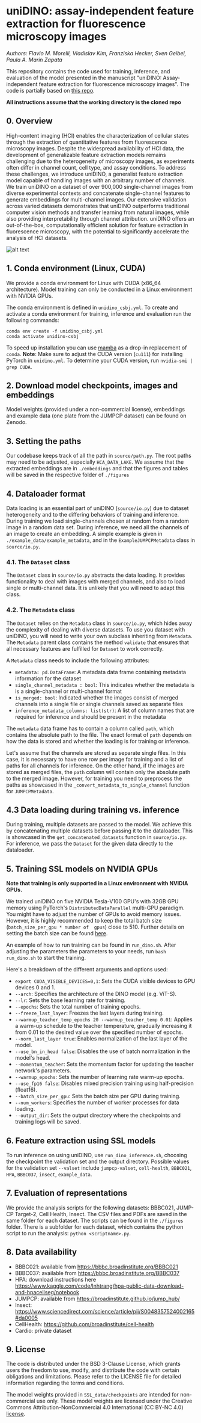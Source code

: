 # uniDINO: assay-independent feature extraction for fluorescence microscopy images
*Authors: Flavio M. Morelli, Vladislav Kim, Franziska Hecker, Sven Geibel, Paula A. Marin Zapata*

This repository contains the code used for training, inference, and evaluation of the model  presented in the manuscript "uniDINO: Assay-independent feature extraction for fluorescence microscopy images". The code is partially based on [this repo](https://github.com/Bayer-Group/CellPaintSSL.git).

**All instructions assume that the working directory is the cloned repo**

## 0. Overview
High-content imaging (HCI) enables the characterization of cellular states through the extraction of quantitative features from fluorescence microscopy images. Despite the widespread availability of HCI data, the development of generalizable feature extraction models remains challenging due to the heterogeneity of microscopy images, as experiments often differ in channel count, cell type, and assay conditions. To address these challenges, we introduce uniDINO, a generalist feature extraction model capable of handling images with an arbitrary number of channels. We train uniDINO on a dataset of over 900,000 single-channel images from diverse experimental contexts and concatenate single-channel features to generate embeddings for multi-channel images. Our extensive validation across varied datasets demonstrates that uniDINO outperforms traditional computer vision methods and transfer learning from natural images, while also providing interpretability through channel attribution. uniDINO offers an out-of-the-box, computationally efficient solution for feature extraction in fluorescence microscopy, with the potential to significantly accelerate the analysis of HCI datasets.

![alt text](graphical_abstract.png)

## 1. Conda environment (Linux, CUDA)
We provide a conda environment for Linux with CUDA (x86_64 architecture). Model training can only be conducted in a Linux environment with NVIDIA GPUs.

The conda environment is defined in `unidino_csbj.yml`. To create and activate a conda environment for training, inference and evaluation run the following commands:
```
conda env create -f unidino_csbj.yml
conda activate unidino-csbj
```
To speed up installation you can use [mamba](https://mamba.readthedocs.io/en/latest/index.html) as a drop-in replacement of `conda`.
**Note**: Make sure to adjust the CUDA version (`cu111`) for installing PyTorch in `unidino.yml`. To determine your CUDA version, run `nvidia-smi | grep CUDA`.

## 2. Download model checkpoints, images and embeddings
Model weights (provided under a non-commercial license), embeddings and example data (one plate from the JUMPCP dataset) can be found on Zenodo.

## 3. Setting the paths

Our codebase keeps track of all the path in `source/path.py`. The root paths may need to be adjusted, especially `HCA_DATA_LAKE`. We assume that the extracted embeddings are in `./embeddings` and that the figures and tables will be saved in the respective folder of `./figures`

## 4. Dataloader format

Data loading is an essential part of uniDINO (`source/io.py`) due to dataset heterogeneity and to the differing behaviors of training and inference. During training we load single-channels chosen at random from a random image in a random data set. During inference, we need all the channels of an image to create an embedding. A simple example is given in `./example_data/example_metadata`, and in the `ExampleJUMPCPMetadata` class in `source/io.py`.


### 4.1. The `Dataset` class
The `Dataset` class in `source/io.py` abstracts the data loading. It provides functionality to deal with images with merged channels, and also to load single or multi-channel data. It is unlikely that you will need to adapt this class.

### 4.2. The `Metadata` class
The `Dataset` relies on the `Metadata` class in `source/io.py`, which hides away the complexity of dealing with diverse datasets. To use you dataset with uniDINO, you will need to write your own subclass inheriting from `Metadata`. The `Metadata` parent class contains the method `validate` that ensures that all necessary features are fulfilled for `Dataset` to work correctly.

A `Metadata` class needs to include the following attributes:
* `metadata: pd.DataFrame`: A metadata data frame containing metadata information for the dataset
* `single_channel_metadata : bool`: This indicates whether the metadata is is a single-channel or multi-channel format
* `is_merged: bool`: Indicated whether the images consist of merged channels into a single file or single channels saved as separate files
* `inference_metadata_columns: list(str)`: A list of column names that are required for inference and should be present in the metadata

The `metadata` data frame has to contain a column called `path`, which contains the absolute path to the file. The exact format of `path` depends on how the data is stored and whether the loading is for training or inference.

Let's assume that the channels are stored as separate single files. In this case, it is necessary to have one row per image for training and a list of paths for all channels for inference. On the other hand, if the images are stored as merged files, the `path` column will contain only the absolute path to the merged image. However, for training you need to preprocess the paths as showcased in the `_convert_metadata_to_single_channel` function for `JUMPCPMetadata`.

## 4.3 Data loading during training vs. inference

During training, multiple datasets are passed to the model. We achieve this by concatenating multiple datasets before passing it to the dataloader. This is showcased in the `get_concatenated_datasets` function in `source/io.py`. For inference, we pass the `Dataset` for the given data directly to the dataloader.

## 5. Training SSL models on NVIDIA GPUs
**Note that training is only supported in a Linux environment with NVIDIA GPUs.**

We trained uniDINO on five NVIDIA Tesla-V100 GPU's with 32GB GPU memory using PyTorch's `DistributedDataParallel` multi-GPU paradigm. You might have to adjust the number of GPUs to avoid memory issues. However, it is highly recommended to keep the total batch size (`batch_size_per_gpu * number of  gpus`) close to 510. Further details on setting the batch size can be found [here](https://github.com/google-research/tuning_playbook?tab=readme-ov-file#choosing-the-batch-size).

An example of how to run training can be found in `run_dino.sh`. After adjusting the parameters the parameters to your needs, run `bash run_dino.sh` to start the training.

Here's a breakdown of the different arguments and options used:

+ `export CUDA_VISIBLE_DEVICES=0,1`: Sets the CUDA visible devices to GPU devices 0 and 1.
+ `--arch`: Specifies the architecture of the DINO model (e.g. ViT-S).
+ `--lr`: Sets the base learning rate for training.
+ `--epochs`: Sets the total number of training epochs.
+ `--freeze_last_layer`: Freezes the last layers during training.
+ `--warmup_teacher_temp_epochs 20 --warmup_teacher_temp 0.01`: Applies a warm-up schedule to the teacher temperature, gradually increasing it from 0.01 to the desired value over the specified number of epochs.
+ `--norm_last_layer true`: Enables normalization of the last layer of the model.
+ `--use_bn_in_head false`: Disables the use of batch normalization in the model's head.
+ `--momentum_teacher`: Sets the momentum factor for updating the teacher network's parameters.
+ `--warmup_epochs`: Sets the number of learning rate warm-up epochs.
+ `--use_fp16 false`: Disables mixed precision training using half-precision (float16).
+ `--batch_size_per_gpu`: Sets the batch size per GPU during training.
+ `--num_workers`: Specifies the number of worker processes for data loading.
+ `--output_dir`: Sets the output directory where the checkpoints and training logs will be saved.


## 6. Feature extraction using SSL models
To run inference on using uniDINO, use `run_dino_inference.sh`, choosing the checkpoint the validation set and the output directory. Possible values for the validation set `--valset` include `jumpcp-valset`, `cell-health`, `BBBC021`, `HPA`, `BBBC037`, `insect`, `example_data`.

## 7. Evaluation of representations
We provide the analysis scripts for the following datasets: BBBC021, JUMP-CP Target-2, Cell Health, Insect. The CSV files and PDFs are saved in the same folder for each dataset. The scripts can be found in the `./figures` folder. There is a subfolder for each dataset, which contains the python script to run the analysis: `python <scriptname>.py`.

## 8. Data availability

* BBBC021: available from https://bbbc.broadinstitute.org/BBBC021
* BBBC037: available from https://bbbc.broadinstitute.org/BBBC037
* HPA: download instructions here https://www.kaggle.com/code/lnhtrang/hpa-public-data-download-and-hpacellseg/notebook
* JUMPCP: available from https://broadinstitute.github.io/jump_hub/
* Insect: https://www.sciencedirect.com/science/article/pii/S0048357524002165#da0005
* CellHealth: https://github.com/broadinstitute/cell-health
* Cardio: private dataset

## 9. License
The code is distributed under the BSD 3-Clause License, which grants users the freedom to use, modify, and distribute the code with certain obligations and limitations. Please refer to the LICENSE file for detailed information regarding the terms and conditions.

The model weights provided in `SSL_data/checkpoints` are intended for non-commercial use only. These model weights are licensed under the Creative Commons Attribution-NonCommercial 4.0 International (CC BY-NC 4.0) [license](https://creativecommons.org/licenses/by-nc/4.0/legalcode).